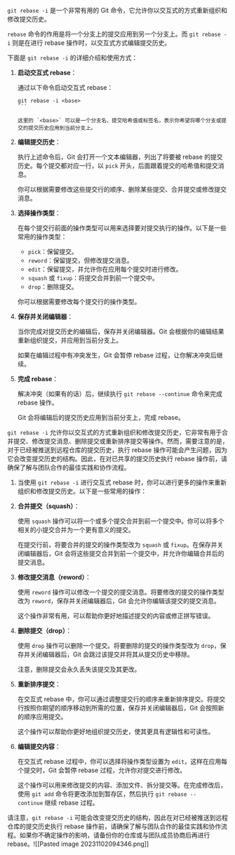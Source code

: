 `git rebase -i` 是一个非常有用的 Git 命令，它允许你以交互式的方式重新组织和修改提交历史。

`rebase` 命令的作用是将一个分支上的提交应用到另一个分支上。而 `git rebase -i` 则是在进行 rebase 操作时，以交互式方式编辑提交历史。

下面是 `git rebase -i` 的详细介绍和使用方式：

1. **启动交互式 rebase**：

   通过以下命令启动交互式 rebase：

   ````
   git rebase -i <base>
   ```

   这里的 `<base>` 可以是一个分支名、提交哈希值或标签名，表示你希望将哪个分支或提交的提交历史应用到当前分支上。

2. **编辑提交历史**：

   执行上述命令后，Git 会打开一个文本编辑器，列出了将要被 rebase 的提交历史。每个提交都对应一行，以 `pick` 开头，后面跟着提交的哈希值和提交消息。

   你可以根据需要修改这些提交行的顺序、删除某些提交、合并提交或修改提交消息。

3. **选择操作类型**：

   在每个提交行前面的操作类型可以用来选择要对提交执行的操作。以下是一些常用的操作类型：

   - `pick`：保留提交。
   - `reword`：保留提交，但修改提交消息。
   - `edit`：保留提交，并允许你在应用每个提交时进行修改。
   - `squash` 或 `fixup`：将提交合并到前一个提交中。
   - `drop`：删除提交。

   你可以根据需要修改每个提交行的操作类型。

4. **保存并关闭编辑器**：

   当你完成对提交历史的编辑后，保存并关闭编辑器。Git 会根据你的编辑结果重新组织提交，并应用到当前分支上。

   如果在编辑过程中有冲突发生，Git 会暂停 rebase 过程，让你解决冲突后继续。

5. **完成 rebase**：

   解决冲突（如果有的话）后，继续执行 `git rebase --continue` 命令来完成 rebase 操作。

   Git 会将编辑后的提交历史应用到当前分支上，完成 rebase。

`git rebase -i` 允许你以交互式的方式重新组织和修改提交历史，它非常有用于合并提交、修改提交消息、删除提交或重新排序提交等操作。然而，需要注意的是，对于已经被推送到远程仓库的提交历史，执行 rebase 操作可能会产生问题，因为它会改变提交历史的结构。因此，在对已共享的提交历史执行 rebase 操作前，请确保了解与团队合作的最佳实践和协作流程。

1. 当使用 `git rebase -i` 进行交互式 rebase 时，你可以进行更多的操作来重新组织和修改提交历史。以下是一些常用的操作：

1. **合并提交（squash）**：
    
    使用 `squash` 操作可以将一个或多个提交合并到前一个提交中。你可以将多个相关的小提交合并为一个更有意义的提交。
    
    在提交行前，将要合并的提交的操作类型改为 `squash` 或 `fixup`。在保存并关闭编辑器后，Git 会将这些提交合并到前一个提交中，并允许你编辑合并后的提交消息。
    
2. **修改提交消息（reword）**：
    
    使用 `reword` 操作可以修改一个提交的提交消息。将要修改的提交的操作类型改为 `reword`，保存并关闭编辑器后，Git 会允许你编辑该提交的提交消息。
    
    这个操作非常有用，可以帮助你更好地描述提交的内容或修正拼写错误。
    
3. **删除提交（drop）**：
    
    使用 `drop` 操作可以删除一个提交。将要删除的提交的操作类型改为 `drop`，保存并关闭编辑器后，Git 会跳过该提交并将其从提交历史中移除。
    
    注意，删除提交会永久丢失该提交及其更改。
    
4. **重新排序提交**：
    
    在交互式 rebase 中，你可以通过调整提交行的顺序来重新排序提交。将提交行按照你期望的顺序移动到所需的位置，保存并关闭编辑器后，Git 会按照新的顺序应用提交。
    
    这个操作可以帮助你更好地组织提交历史，使其更具有逻辑性和可读性。
    
5. **编辑提交内容**：
    
    在交互式 rebase 过程中，你可以选择将操作类型设置为 `edit`，这样在应用每个提交时，Git 会暂停 rebase 过程，允许你对提交进行修改。
    
    这个操作可以用来修改提交的内容、添加文件、拆分提交等。在完成修改后，使用 `git add` 命令将更改添加到暂存区，然后执行 `git rebase --continue` 继续 rebase 过程。
    

请注意，`git rebase -i` 可能会改变提交历史的结构，因此在对已经被推送到远程仓库的提交历史执行 rebase 操作前，请确保了解与团队合作的最佳实践和协作流程。如果你不确定操作的影响，请备份你的仓库或与团队成员协商后再进行 rebase。![[Pasted image 20231102094346.png]]